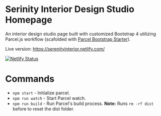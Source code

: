 # Serinity Interior Design Studio Homepage
An interior design studio page built with customized Bootstrap 4 utilizing Parcel.js workflow (scafolded with [Parcel Bootstrap Starter](https://github.com/zaxwebs/parcel-bootstrap-starter)).

Live version: https://serenityinterior.netlify.com/

[![Netlify Status](https://api.netlify.com/api/v1/badges/9643a3ce-1b03-4798-b46a-03dd4832c859/deploy-status)](https://app.netlify.com/sites/serenityinterior/deploys)

# Commands
* ```npm start``` - Initialize parcel.
* ```npm run watch``` - Start Parcel watch.
* ```npm run build``` - Run Parcel's build process. **Note:** Runs ```rm -rf dist``` before to reset the dist folder.
